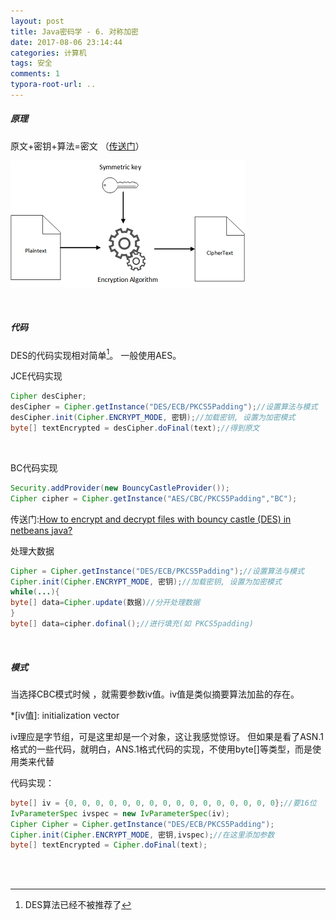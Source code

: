 ```yaml
---
layout: post
title: Java密码学 - 6. 对称加密
date: 2017-08-06 23:14:44
categories: 计算机
tags: 安全 
comments: 1
typora-root-url: ..
---
```




##### 原理

原文+密钥+算法=密文 （[传送门](https://docs.aws.amazon.com/zh_cn/kms/latest/developerguide/crypto_overview.html)）

![Image result for Symmetric-key algorithm](/assets/blog_res/Symmetric_Key_Encryption_sm.png)

<br>

##### 代码

DES的代码实现相对简单[^1]。 一般使用AES。

JCE代码实现

```java
Cipher desCipher;
desCipher = Cipher.getInstance("DES/ECB/PKCS5Padding");//设置算法与模式
desCipher.init(Cipher.ENCRYPT_MODE, 密钥);//加载密钥, 设置为加密模式
byte[] textEncrypted = desCipher.doFinal(text);//得到原文
```

<br>

BC代码实现

```java
Security.addProvider(new BouncyCastleProvider());
Cipher cipher = Cipher.getInstance("AES/CBC/PKCS5Padding","BC");
```

传送门:[How to encrypt and decrypt files with bouncy castle (DES) in netbeans java?](https://stackoverflow.com/questions/20452880/how-to-encrypt-and-decrypt-files-with-bouncy-castle-des-in-netbeans-java) 

处理大数据


```java
Cipher = Cipher.getInstance("DES/ECB/PKCS5Padding");//设置算法与模式
Cipher.init(Cipher.ENCRYPT_MODE, 密钥);//加载密钥, 设置为加密模式
while(...){
byte[] data=Cipher.update(数据)//分开处理数据
}
byte[] data=cipher.dofinal();//进行填充(如 PKCS5padding)
```

<br>

##### 模式

当选择CBC模式时候 ，就需要参数iv值。iv值是类似摘要算法加盐的存在。

*[iv值]:  initialization vector 

iv理应是字节组，可是这里却是一个对象，这让我感觉惊讶。 但如果是看了ASN.1格式的一些代码，就明白，ANS.1格式代码的实现，不使用byte[]等类型，而是使用类来代替

代码实现：

```java
byte[] iv = {0, 0, 0, 0, 0, 0, 0, 0, 0, 0, 0, 0, 0, 0, 0, 0};//要16位
IvParameterSpec ivspec = new IvParameterSpec(iv);
Cipher Cipher = Cipher.getInstance("DES/ECB/PKCS5Padding");
Cipher.init(Cipher.ENCRYPT_MODE, 密钥,ivspec);//在这里添加参数
byte[] textEncrypted = Cipher.doFinal(text);
```
<br><br>

[^1]: DES算法已经不被推荐了